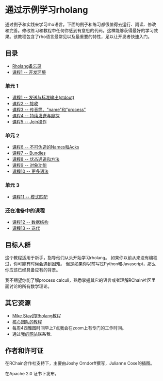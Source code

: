 # 通过示例学习rholang

通过例子和实践来学习rho语言。下面的例子和练习都很值得去运行、阅读、修改和完善。修改练习和教程中任何你感到有意思的代码，这样能够获得最好的学习效果。该教程包含了rho语言最常见以及最重要的特性，足以让开发者快速入门。

## 目录
* [Rholang备忘录](cheatSheet/README_CN.md)
* [课程1 -- 开发环境](0-DeveloperEnvironment/README_CN.md)

### 单元 1

* [课程1 -- 发送与标准输出(stdout)](1-SendingAndStandardOut/README_CN.md)
* [课程2 -- 接收](2-Receiving/README_CN.md)
* [课程3 -- 传音筒、"name"和“process”](3-TelephoneNamesAndProcesses/README_CN.md)
* [课程4 -- 持续发送与窥探](4-PersistentSendAndPeek/README_CN.md)
* [课程5 -- Join操作](5-JoinOperator/README_CN.md)

### 单元 2
* [课程6 -- 不可伪造的Names和Acks](6-UnforgeableNamesAndAcks/README_CN.md)
* [课程7 -- Bundles](7-Bundles/README_CN.md)
* [课程8 -- 状态通道和方法](8-StateChannelsAndMethods/README_CN.md)
* [课程9 -- 对象功能](9-ObjectCapabilities/README_CN.md)
* [课程10 -- 更多语法](10-MoreSyntax/README_CN.md)

### 单元 3
* [课程11 -- 模式匹配](11-PatternMatching/README_CN.md)

### 还在准备中的课程
* [课程12 -- 数据结构](12-DataStructures/)
* [课程13 -- 迭代](13-Iteration/)

## 目标人群
这个教程适用于新手，指导他们从头开始学习rholang。
如果你以前从来没有编程过，你可能有时候会遇到困难。
但是如果你以前写过Python和Javascript，那么你应该已经具备应有的背景。

 我不期望你能了解process calculi，熟悉掌握其它的语言或者理解RChain社区里面讨论的所有数学理论。


## 其它资源
* [Mike Stay的Rholang教程](https://developer.rchain.coop/tutorial/)
* [核心团队的教程](https://github.com/rchain/rchain/blob/master/docs/rholang/rholangtut.md)
* 每周4西雅图时间早上7点我会在zoom上有专门的工作时间。
* 通过[我的网站](https://joshyorndorff.com/contact)联系我.

## 作者和许可证
在RChain合作社支持下，主要由Joshy Orndorff撰写，Julianne Coxe的插图。

在Apache 2.0 证书下发布。

